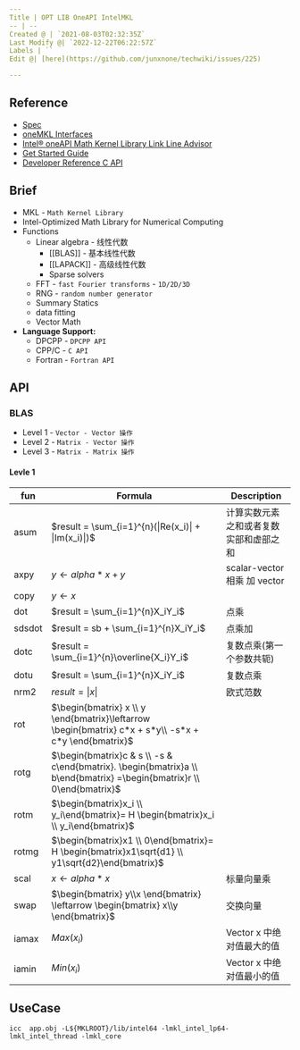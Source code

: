 ```yaml
---
Title | OPT LIB OneAPI IntelMKL
-- | --
Created @ | `2021-08-03T02:32:35Z`
Last Modify @| `2022-12-22T06:22:57Z`
Labels | ``
Edit @| [here](https://github.com/junxnone/techwiki/issues/225)

---
```

## Reference
- [Spec](https://spec.oneapi.io/versions/latest/index.html)
- [oneMKL Interfaces](https://oneapi-src.github.io/oneMKL/index.html)
- [Intel® oneAPI Math Kernel Library Link Line Advisor](https://www.intel.com/content/www/us/en/developer/tools/oneapi/onemkl-link-line-advisor.html)
- [Get Started Guide](https://www.intel.com/content/www/us/en/develop/documentation/get-started-with-mkl-for-dpcpp/top.html)
- [Developer Reference C API](https://www.intel.com/content/www/us/en/develop/documentation/onemkl-developer-reference-c/top.html)

## Brief
- MKL - `Math Kernel Library`
- Intel-Optimized Math Library for Numerical Computing
- Functions
  - Linear algebra - 线性代数
    - [[BLAS]] - 基本线性代数
    - [[LAPACK]] - 高级线性代数
    - Sparse solvers
  - FFT - `fast Fourier transforms` - `1D/2D/3D`
  - RNG - `random number generator`
  - Summary Statics
  - data fitting
  - Vector Math
- **Language Support:** 
  - DPCPP - `DPCPP API`
  - CPP/C - `C API`
  - Fortran - `Fortran API`

## API
### BLAS
- Level 1 - `Vector - Vector 操作`
- Level 2 - `Matrix - Vector 操作`
- Level 3 - `Matrix - Matrix 操作`

#### Levle 1

fun | Formula | Description
-- | -- | --
asum | $result = \sum_{i=1}^{n}(\|Re(x_i)\| + \|Im(x_i)\|)$ | 计算实数元素之和或者复数实部和虚部之和
axpy | $y \leftarrow alpha * x + y$ | scalar-vector 相乘 加 vector
copy | $y \leftarrow  x$ |
dot | $result = \sum_{i=1}^{n}X_iY_i$ | 点乘
sdsdot | $result = sb + \sum_{i=1}^{n}X_iY_i$ | 点乘加
dotc | $result = \sum_{i=1}^{n}\overline{X_i}Y_i$ | 复数点乘(第一个参数共轭)
dotu | $result = \sum_{i=1}^{n}X_iY_i$ | 复数点乘
nrm2 | $result = \| x\|$ | 欧式范数
rot | $\begin{bmatrix} x \\ y \end{bmatrix}\leftarrow \begin{bmatrix} c*x + s*y\\ -s*x + c*y \end{bmatrix}$ | 
rotg | $\begin{bmatrix}c & s \\ -s & c\end{bmatrix}. \begin{bmatrix}a \\ b\end{bmatrix} =\begin{bmatrix}r \\ 0\end{bmatrix}$ |
rotm | $\begin{bmatrix}x_i \\ y_i\end{bmatrix}= H \begin{bmatrix}x_i \\ y_i\end{bmatrix}$ |
rotmg | $\begin{bmatrix}x1 \\ 0\end{bmatrix}= H \begin{bmatrix}x1\sqrt{d1} \\ y1\sqrt{d2}\end{bmatrix}$ | 
scal | $x \leftarrow alpha*x$ | 标量向量乘
swap | $\begin{bmatrix}    y\\x \end{bmatrix} \leftarrow \begin{bmatrix}  x\\y \end{bmatrix}$ | 交换向量
iamax | $Max(x_i)$ | Vector x 中绝对值最大的值
iamin | $Min(x_i)$ | Vector x 中绝对值最小的值

## UseCase
```
icc  app.obj -L${MKLROOT}/lib/intel64 -lmkl_intel_lp64-lmkl_intel_thread -lmkl_core
```
